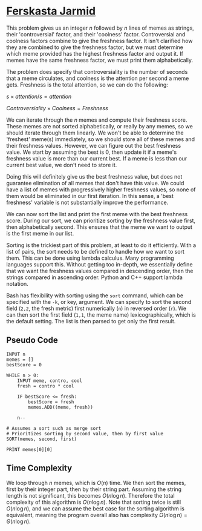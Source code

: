 # [Ferskasta Jarmid](https://open.kattis.com/problems/ferskastajarmid)

This problem gives us an integer $n$ followed by $n$ lines of memes as strings, their 'controversial' factor, and their 'coolness' factor. Controversial and coolness factors combine to give the freshness factor. It isn't clarified how they are combined to give the freshness factor, but we must determine which meme provided has the highest freshness factor and output it. If memes have the same freshness factor, we must print them alphabetically.

The problem does specify that controversiality is the number of seconds that a meme circulates, and coolness is the attention per second a meme gets. Freshness is the total attention, so we can do the following:

$s \times attention/s = attention$

$Controversiality \times Coolness = Freshness$

We can iterate through the $n$ memes and compute their freshness score. These memes are not sorted alphabetically, or really by any memes, so we should iterate through them linearly. We won't be able to determine the 'freshest' meme(s) immediately, so we should store all of these memes and their freshness values. However, we can figure out the best freshness value. We start by assuming the best is $0$, then update it if a meme's freshness value is more than our current best. If a meme is less than our current best value, we don't need to store it.

Doing this will definitely give us the best freshness value, but does not guarantee elimination of all memes that don't have this value. We could have a list of memes with progressively higher freshness values, so none of them would be eliminated in our first iteration. In this sense, a 'best freshness' variable is not substantially improve the performance.

We can now sort the list and print the first meme with the best freshness score. During our sort, we can prioritize sorting by the freshness value first, then alphabetically second. This ensures that the meme we want to output is the first meme in our list.

Sorting is the trickiest part of this problem, at least to do it efficiently. With a list of pairs, the sort needs to be defined to handle how we want to sort them. This can be done using lambda calculus. Many programming languages support this. Without getting too in-depth, we essentially define that we want the freshness values compared in descending order, then the strings compared in ascending order. Python and C++ support lambda notation.

Bash has flexibility with sorting using the `sort` command, which can be specified with the `-k`, or key, argument. We can specify to sort the second field (`2,2`, the fresh metric) first numerically (`n`) in reversed order (`r`). We can then sort the first field (`1,1`, the meme name) lexicographically, which is the default setting. The list is then parsed to get only the first result.

## Pseudo Code
```
INPUT n
memes = []
bestScore = 0

WHILE n > 0:
    INPUT meme, contro, cool
    fresh = contro * cool

    IF bestScore <= fresh:
        bestScore = fresh
        memes.ADD((meme, fresh))

    n--

# Assumes a sort such as merge sort
# Prioritizes sorting by second value, then by first value
SORT(memes, second, first)

PRINT memes[0][0]
```

## Time Complexity
We loop through $n$ memes, which is $O(n)$ time. We then sort the memes, first by their integer part, then by their string part. Assuming the string length is not significant, this becomes $O(n \log n)$. Therefore the total complexity of this algorithm is $O(n \log n)$. Note that sorting twice is still $O(n \log n)$, and we can assume the best case for the sorting algorithm is equivalent, meaning the program overall also has complexity $\Omega(n \log n) = \Theta(n \log n)$.
